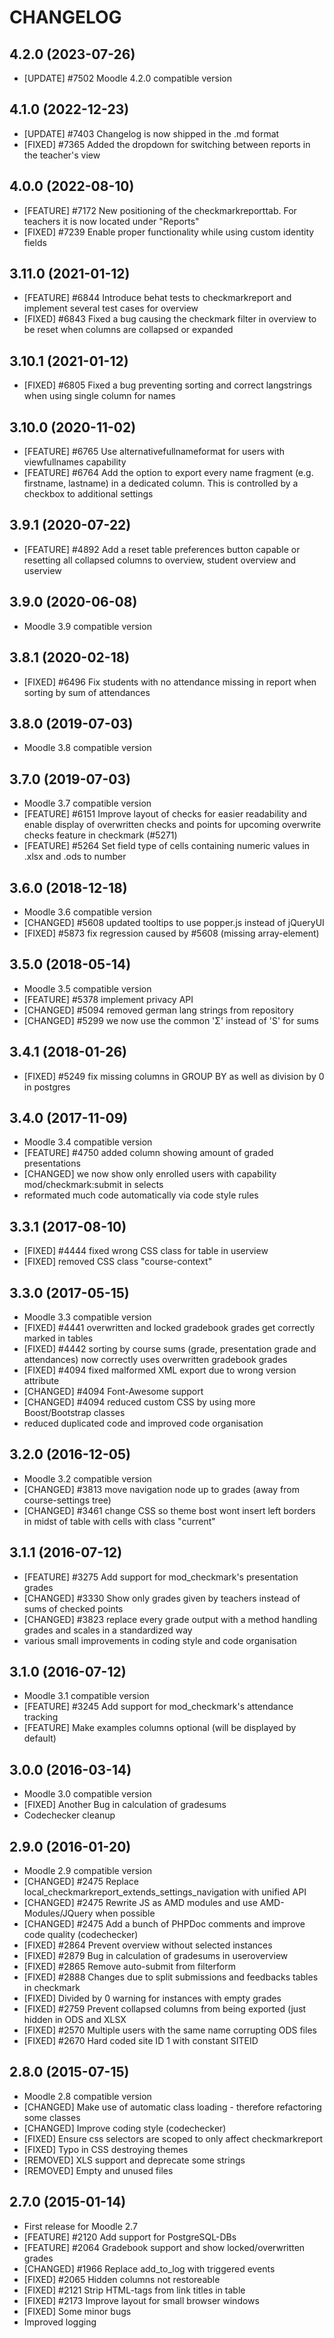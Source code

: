 CHANGELOG
=========

4.2.0 (2023-07-26)
------------------
* [UPDATE] #7502 Moodle 4.2.0 compatible version

4.1.0 (2022-12-23)
------------------
* [UPDATE] #7403 Changelog is now shipped in the .md format
* [FIXED] #7365 Added the dropdown for switching between reports in the teacher's view

4.0.0 (2022-08-10)
------------------
* [FEATURE] #7172 New positioning of the checkmarkreporttab. For teachers it is now located under "Reports"
* [FIXED] #7239 Enable proper functionality while using custom identity fields

3.11.0 (2021-01-12)
------------------
* [FEATURE] #6844 Introduce behat tests to checkmarkreport and implement several test cases for overview
* [FIXED] #6843 Fixed a bug causing the checkmark filter in overview to be reset when
                columns are collapsed or expanded

3.10.1 (2021-01-12)
------------------
* [FIXED] #6805 Fixed a bug preventing sorting and correct langstrings when using
                single column for names

3.10.0 (2020-11-02)
------------------
* [FEATURE] #6765 Use alternativefullnameformat for users with viewfullnames capability
* [FEATURE] #6764 Add the option to export every name fragment (e.g. firstname, lastname)
                  in a dedicated column. This is controlled by a checkbox to additional settings

3.9.1 (2020-07-22)
------------------
* [FEATURE] #4892 Add a reset table preferences button capable or resetting all collapsed columns
                  to overview, student overview and userview

3.9.0 (2020-06-08)
------------------
* Moodle 3.9 compatible version

3.8.1 (2020-02-18)
------------------
* [FIXED] #6496 Fix students with no attendance missing in report when sorting by sum of attendances

3.8.0 (2019-07-03)
------------------
* Moodle 3.8 compatible version


3.7.0 (2019-07-03)
------------------

* Moodle 3.7 compatible version
* [FEATURE] #6151 Improve layout of checks for easier readability and enable display of overwritten checks and points for upcoming overwrite checks feature in checkmark (#5271)
* [FEATURE] #5264 Set field type of cells containing numeric values in .xlsx and .ods to number

3.6.0 (2018-12-18)
------------------

* Moodle 3.6 compatible version
* [CHANGED] #5608 updated tooltips to use popper.js instead of jQueryUI
* [FIXED] #5873 fix regression caused by #5608 (missing array-element)


3.5.0 (2018-05-14)
------------------

* Moodle 3.5 compatible version
* [FEATURE] #5378 implement privacy API
* [CHANGED] #5094 removed german lang strings from repository
* [CHANGED] #5299 we now use the common 'Σ' instead of 'S' for sums


3.4.1 (2018-01-26)
------------------

* [FIXED] #5249 fix missing columns in GROUP BY as well as division by 0 in postgres


3.4.0 (2017-11-09)
------------------

* Moodle 3.4 compatible version
* [FEATURE] #4750 added column showing amount of graded presentations
* [CHANGED] we now show only enrolled users with capability mod/checkmark:submit in selects
* reformated much code automatically via code style rules


3.3.1 (2017-08-10)
------------------
* [FIXED] #4444 fixed wrong CSS class for table in userview
* [FIXED] removed CSS class "course-context"


3.3.0 (2017-05-15)
------------------
* Moodle 3.3 compatible version
* [FIXED] #4441 overwritten and locked gradebook grades get correctly marked in tables
* [FIXED] #4442 sorting by course sums (grade, presentation grade and attendances) now correctly uses overwritten gradebook grades
* [FIXED] #4094 fixed malformed XML export due to wrong version attribute
* [CHANGED] #4094 Font-Awesome support
* [CHANGED] #4094 reduced custom CSS by using more Boost/Bootstrap classes
* reduced duplicated code and improved code organisation


3.2.0 (2016-12-05)
------------------

* Moodle 3.2 compatible version
* [CHANGED] #3813 move navigation node up to grades (away from course-settings tree)
* [CHANGED] #3461 change CSS so theme bost wont insert left borders in midst of table with cells with class "current"

3.1.1 (2016-07-12)
------------------

* [FEATURE] #3275 Add support for mod_checkmark's presentation grades
* [CHANGED] #3330 Show only grades given by teachers instead of sums of checked points
* [CHANGED] #3823 replace every grade output with a method handling grades and scales in a standardized way
* various small improvements in coding style and code organisation


3.1.0 (2016-07-12)
------------------

* Moodle 3.1 compatible version
* [FEATURE] #3245 Add support for mod_checkmark's attendance tracking
* [FEATURE] Make examples columns optional (will be displayed by default)


3.0.0 (2016-03-14)
------------------

* Moodle 3.0 compatible version
* [FIXED] Another Bug in calculation of gradesums
* Codechecker cleanup


2.9.0 (2016-01-20)
------------------

* Moodle 2.9 compatible version
* [CHANGED] #2475 Replace local_checkmarkreport_extends_settings_navigation with unified API
* [CHANGED] #2475 Rewrite JS as AMD modules and use AMD-Modules/JQuery when possible
* [CHANGED] #2475 Add a bunch of PHPDoc comments and improve code quality (codechecker)
* [FIXED] #2864 Prevent overview without selected instances
* [FIXED] #2879 Bug in calculation of gradesums in useroverview
* [FIXED] #2865 Remove auto-submit from filterform
* [FIXED] #2888 Changes due to split submissions and feedbacks tables in checkmark
* [FIXED] Divided by 0 warning for instances with empty grades
* [FIXED] #2759 Prevent collapsed columns from being exported (just hidden in ODS and XLSX
* [FIXED] #2570 Multiple users with the same name corrupting ODS files
* [FIXED] #2670 Hard coded site ID 1 with constant SITEID


2.8.0 (2015-07-15)
------------------

* Moodle 2.8 compatible version
* [CHANGED] Make use of automatic class loading - therefore refactoring some classes
* [CHANGED] Improve coding style (codechecker)
* [FIXED] Ensure css selectors are scoped to only affect checkmarkreport
* [FIXED] Typo in CSS destroying themes
* [REMOVED] XLS support and deprecate some strings
* [REMOVED] Empty and unused files


2.7.0 (2015-01-14)
------------------

* First release for Moodle 2.7
* [FEATURE] #2120 Add support for PostgreSQL-DBs
* [FEATURE] #2064 Gradebook support and show locked/overwritten grades
* [CHANGED] #1966 Replace add_to_log with triggered events
* [FIXED] #2065 Hidden columns not restoreable
* [FIXED] #2121 Strip HTML-tags from link titles in table
* [FIXED] #2173 Improve layout for small browser windows
* [FIXED] Some minor bugs
* Improved logging
